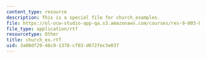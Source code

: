 ```yaml
---
content_type: resource
description: This is a special file for church_examples.
file: https://ol-ocw-studio-app-qa.s3.amazonaws.com/courses/res-9-003-brains-minds-and-machines-summer-course-summer-2015/3a08df2946c91378cf03d672fec3e037_church_ex.rtf
file_type: application/rtf
resourcetype: Other
title: church_ex.rtf
uid: 3a08df29-46c9-1378-cf03-d672fec3e037
---
```

